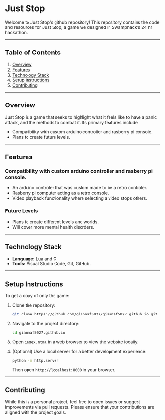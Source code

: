 # Just Stop

Welcome to Just Stop's github repository! This repository contains the code and resources for Just Stop, a game we designed in Swamphack's 24 hr hackathon.

---

## Table of Contents

1. [Overview](#overview)
2. [Features](#features)
3. [Technology Stack](#technology-stack)
4. [Setup Instructions](#setup-instructions)
5. [Contributing](#contributing)

---

## Overview

Just Stop is a game that seeks to highlight what it feels like to have a panic attack, and the methods to combat it. Its primary features include:

- Compatibility with custom arduino controller and rasberry pi console.
- Plans to create future levels.

---

## Features

### Compatibility with custom arduino controller and rasberry pi console.

- An arduino controler that was custom made to be a retro controler.
- Rasberry pi computer acting as a retro console.
- Video playback functionality where selecting a video stops others.

### Future Levels

- Plans to create different levels and worlds.
- Will cover more mental health disorders.

---

## Technology Stack

- **Language:** Lua and C
- **Tools:** Visual Studio Code, Git, GitHub.

---

## Setup Instructions

To get a copy of only the game:

1. Clone the repository:

   ```bash
   git clone https://github.com/giannaf5027/giannaf5027.github.io.git
   ```

2. Navigate to the project directory:

   ```bash
   cd giannaf5027.github.io
   ```

3. Open `index.html` in a web browser to view the website locally.

4. (Optional) Use a local server for a better development experience:

   ```bash
   python -m http.server
   ```

   Then open `http://localhost:8000` in your browser.

---

## Contributing

While this is a personal project, feel free to open issues or suggest improvements via pull requests. Please ensure that your contributions are aligned with the project goals.
